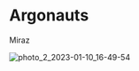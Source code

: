 # Argonauts
Miraz

![photo_2_2023-01-10_16-49-54](https://user-images.githubusercontent.com/101027445/211532098-d138edae-234b-41a2-be11-5d304956df1b.jpg)
